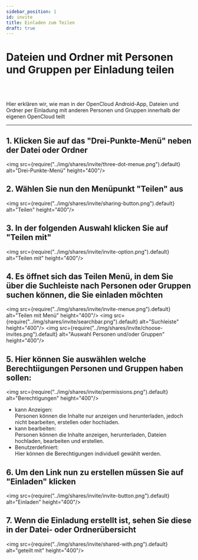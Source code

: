 ```yaml
---
sidebar_position: 1
id: invite
title: Einladen zum Teilen
draft: true
---
```


# Dateien und Ordner mit Personen und Gruppen per Einladung teilen

<br/><br/>

Hier erklären wir, wie man in der OpenCloud Android-App, Dateien und Ordner per Einladung mit anderen Personen und Gruppen innerhalb der eigenen OpenCloud teilt

---

## 1. Klicken Sie auf das "Drei-Punkte-Menü" neben der Datei oder Ordner

<img src={require("../img/shares/invite/three-dot-menue.png").default} alt="Drei-Punkte-Menü" height="400"/>
<br/>

## 2. Wählen Sie nun den Menüpunkt "Teilen" aus

<img src={require("../img/shares/invite/sharing-button.png").default} alt="Teilen" height="400"/>
<br/>

## 3. In der folgenden Auswahl klicken Sie auf "Teilen mit"

<img src={require("../img/shares/invite/invite-option.png").default} alt="Teilen mit" height="400"/>
<br/>

## 4. Es öffnet sich das Teilen Menü, in dem Sie über die Suchleiste nach Personen oder Gruppen suchen können, die Sie einladen möchten

<img src={require("../img/shares/invite/invite-menue.png").default} alt="Teilen mit Menü" height="400"/>
<img src={require("../img/shares/invite/searchbar.png").default} alt="Suchleiste" height="400"/>
<img src={require("../img/shares/invite/choose-invites.png").default} alt="Auswahl Personen und/oder Gruppen" height="400"/>
<br/>

## 5. Hier können Sie auswählen welche Berechtiigungen Personen und Gruppen haben sollen:<br/>

<img src={require("../img/shares/invite/permissions.png").default} alt="Berechtigungen" height="400"/>

- kann Anzeigen:<br/>
  Personen können die Inhalte nur anzeigen und herunterladen, jedoch nicht bearbeiten, erstellen oder hochladen.
- kann bearbeiten:<br/>
  Personen können die Inhalte anzeigen, herunterladen, Dateien hochladen, bearbeiten und erstellen.
- Benutzerdefiniert:<br/>
  Hier können die Berechtigungen individuell gewählt werden.
  <br/>

## 6. Um den Link nun zu erstellen müssen Sie auf "Einladen" klicken

<img src={require("../img/shares/invite/invite-button.png").default} alt="Einladen" height="400"/>
<br/>

## 7. Wenn die Einladung erstellt ist, sehen Sie diese in der Datei- oder Ordnerübersicht

<img src={require("../img/shares/invite/shared-with.png").default} alt="geteilt mit" height="400"/>
